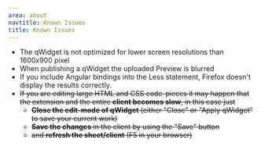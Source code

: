 ```yaml
---
area: about
navtitle: Known Issues
title: Known Issues
---
```


* The qWidget is not optimized for lower screen resolutions than 1600x900 pixel
* When publishing a qWidget the uploaded Preview is blurred
* If you include Angular bindings into the Less statement, Firefox doesn't display the results correctly.
* ~~If you are editing large HTML and CSS code-pieces it may happen that the extension and the entire **client becomes slow**, in this case just~~
	* ~~**Close the edit-mode of qWidget** (either "Close" or "Apply qWidget" to save your current work)~~
	* ~~**Save the changes** in the client by using the "Save" button~~
	* ~~and **refresh the sheet/client** (F5 in your browser)~~



